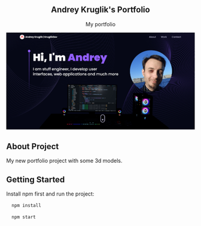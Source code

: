 <h2 align="center">Andrey Kruglik's Portfolio</h3>

  <p align="center">
    My portfolio
    <br />
</p>

<!-- ABOUT THE PROJECT -->
![Alt text](/public/promo.png?raw=true "Promo")

## About Project
<p>
My new portfolio project with some 3d models.
</p>

## Getting Started

Install npm first and run the project:

```sh
  npm install
```

```sh
  npm start
  ```
